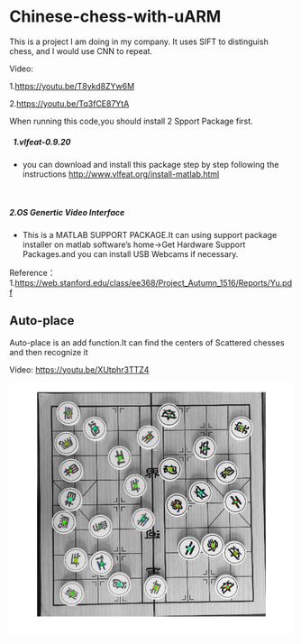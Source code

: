 Chinese-chess-with-uARM
=========================

This is a project I am doing in my company.
It uses SIFT to distinguish chess, and I would use CNN to repeat.

Video:

1.https://youtu.be/T8ykd8ZYw6M

2.https://youtu.be/Tq3fCE87YtA


When running this code,you should install 2 Spport Package first.
    
#####   1.vlfeat-0.9.20 
* you can download and install this package step by step following the instructions http://www.vlfeat.org/install-matlab.html
        
        
#####  2.OS Genertic Video Interface
* This is a MATLAB SUPPORT PACKAGE.It can using support package installer on matlab software’s home->Get Hardware Support Packages.and you can install USB Webcams if necessary.








Reference：
1.https://web.stanford.edu/class/ee368/Project_Autumn_1516/Reports/Yu.pdf


Auto-place
----------

Auto-place is an add function.It can find the centers of Scattered chesses and then recognize it

Video:
https://youtu.be/XUtphr3TTZ4

![Example_jpg](Auto_place_result.jpg)
